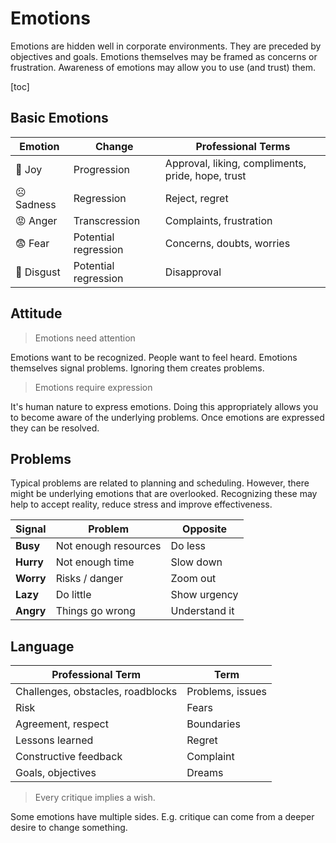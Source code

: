 # Emotions

Emotions are hidden well in corporate environments. They are preceded by objectives and goals. Emotions themselves may be framed as concerns or frustration. Awareness of emotions may allow you to use (and trust) them.

[toc]

## Basic Emotions

| Emotion   | Change               | Professional Terms                                |
| --------- | -------------------- | ------------------------------------------------- |
| 🙂 Joy     | Progression          | Approval, liking, compliments, pride, hope, trust |
| ☹️ Sadness | Regression           | Reject, regret                                    |
| 😡 Anger   | Transcression        | Complaints, frustration                           |
| 😨 Fear    | Potential regression | Concerns, doubts, worries                         |
| 🤢 Disgust | Potential regression | Disapproval                                       |



## Attitude

> Emotions need attention

Emotions want to be recognized. People want to feel heard. Emotions themselves signal problems. Ignoring them creates problems.

> Emotions require expression

It's human nature to express emotions. Doing this appropriately allows you to become aware of the underlying problems. Once emotions are expressed they can be resolved. 



## Problems

Typical problems are related to planning and scheduling. However, there might be underlying emotions that are overlooked. Recognizing these may help to accept reality, reduce stress and improve effectiveness. 

| Signal    | Problem              | Opposite      |
| --------- | -------------------- | ------------- |
| **Busy**  | Not enough resources | Do less       |
| **Hurry** | Not enough time      | Slow down     |
| **Worry** | Risks / danger       | Zoom out      |
| **Lazy**  | Do little            | Show urgency  |
| **Angry** | Things go wrong      | Understand it |



## Language

| Professional Term                 | Term             |
| --------------------------------- | ---------------- |
| Challenges, obstacles, roadblocks | Problems, issues |
| Risk                              | Fears            |
| Agreement, respect                | Boundaries       |
| Lessons learned                   | Regret           |
| Constructive feedback             | Complaint        |
| Goals, objectives                 | Dreams           |



> Every critique implies a wish.

Some emotions have multiple sides. E.g. critique can come from a deeper desire to change something.